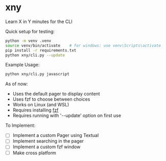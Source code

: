 # xny
Learn X in Y minutes for the CLI

Quick setup for testing:
```bash
python -m venv .venv
source venv/bin/activate    # for windows: use venv\Scripts\activate
pip install -r requirements.txt
python xny/cli.py --update
```

Example Usage:
```bash
python xny/cli.py javascript
```

As of now:
- Uses the default pager to display content
- Uses fzf to choose between choices
- Works on Linux (and WSL)
- Requires installing [fzf](https://github.com/junegunn/fzf)
- Requires running with '--update' option on first use  


To Implement:
- [ ] Implement a custom Pager using Textual
- [ ] Implement searching in the pager
- [ ] Implement a custom fzf window 
- [ ] Make cross platform
